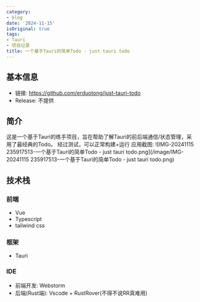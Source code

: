 ```yaml
---
category:
- blog
date: '2024-11-15'
isOriginal: true
tags:
- Tauri
- 项目记录
title: 一个基于Tauri的简单Todo - just tauri todo
---
```

## 基本信息
- 链接: https://github.com/erduotong/just-tauri-todo
- Release: 不提供
## 简介
这是一个基于Tauri的练手项目，旨在帮助了解Tauri的前后端通信/状态管理，采用了最经典的Todo。
经过测试，可以正常构建+运行
应用截图:
![IMG-20241115 235917513-一个基于Tauri的简单Todo - just tauri todo.png](/image/IMG-20241115 235917513-一个基于Tauri的简单Todo - just tauri todo.png)
## 技术栈
### 前端
- Vue
- Typescript
- tailwind css
### 框架
- Tauri 
### IDE
- 前端开发: Webstorm
- 后端(Rust端): Vscode + RustRover(不得不说RR真难用)